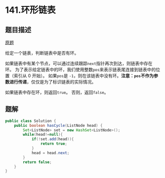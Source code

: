 # 141.环形链表

## 题目描述

[原题](https://leetcode-cn.com/problems/linked-list-cycle/)

给定一个链表，判断链表中是否有环。

如果链表中有某个节点，可以通过连续跟踪`next`指针再次到达，则链表中存在环。 为了表示给定链表中的环，我们使用整数`pos`来表示链表尾连接到链表中的位置（索引从 0 开始）。 如果`pos`是 `-1`，则在该链表中没有环。**注意：`pos`不作为参数进行传递**，仅仅是为了标识链表的实际情况。

如果链表中存在环，则返回`true`。 否则，返回`false`。


## 题解

```java
public class Solution {
    public boolean hasCycle(ListNode head) {
        Set<ListNode> set = new HashSet<ListNode>();
        while(head!=null){
            if(!set.add(head)){
                return true;
            }
            head = head.next;
        }
        return false;
    }
}
```